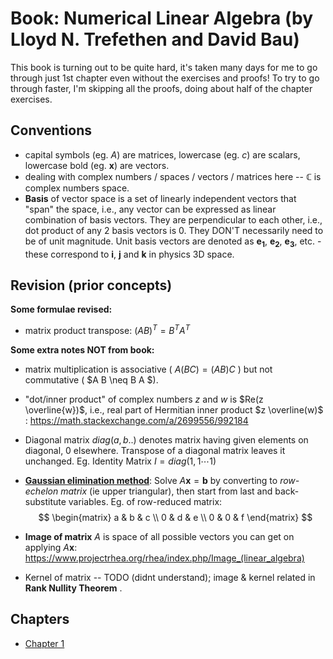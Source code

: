 # Book: Numerical Linear Algebra (by Lloyd N. Trefethen and David Bau)

This book is turning out to be quite hard, it's taken many days for me to go through just 1st chapter even without the exercises and proofs!
To try to go through faster, I'm skipping all the proofs, doing about half of the chapter exercises.

## Conventions
* capital symbols (eg. $A$) are matrices, lowercase (eg. $c$) are scalars, lowercase bold (eg. $\mathbf{x}$) are vectors.
* dealing with complex numbers / spaces / vectors / matrices here -- $\mathbb{C}$ is complex numbers space.
* **Basis** of vector space is a set of linearly independent vectors that "span" the space, i.e., any vector can be expressed as linear combination of basis vectors.
  They are perpendicular to each other, i.e., dot product of any 2 basis vectors is 0.
  They DON'T necessarily need to be of unit magnitude.
  Unit basis vectors are denoted as $\mathbf{e_1}$, $\mathbf{e_2}$, $\mathbf{e_3}$, etc. - 
  these correspond to $\mathbf{i}$, $\mathbf{j}$ and $\mathbf{k}$ in physics 3D space.

## Revision (prior concepts)

**Some formulae revised:**
- matrix product transpose: $(A B)^T = B^T A^T$ 

**Some extra notes NOT from book:**
* matrix multiplication is associative ( $A (BC ) = (A B) C$ ) but not commutative ( $A B \neq B A $).
* "dot/inner product" of complex numbers $z$ and $w$ is $Re(z \overline{w})$, 
   i.e., real part of Hermitian inner product $z \overline(w)$ : https://math.stackexchange.com/a/2699556/992184
* Diagonal matrix $diag(a,b..)$ denotes matrix having given elements on diagonal, 0 elsewhere. 
  Transpose of a diagonal matrix leaves it unchanged.
  Eg. Identity Matrix $I = diag(1, 1 \cdots 1)$ 
* [**Gaussian elimination method**](https://www.geeksforgeeks.org/dsa/gaussian-elimination/): Solve $A \mathbf{x} = \mathbf{b}$ by converting to *row-echelon matrix* (ie upper triangular), then start from last and back-substitute variables.
  Eg. of row-reduced matrix:
  $$
  \begin{matrix} 
  a & b & c \\
  0 & d & e \\
  0 & 0 & f
  \end{matrix}
  $$

* **Image of matrix** $A$ is space of all possible vectors you can get on applying $A \mathbf{x}$: https://www.projectrhea.org/rhea/index.php/Image_(linear_algebra)
- Kernel of matrix -- TODO (didnt understand); image & kernel related in **Rank Nullity Theorem** .

## Chapters

* [Chapter 1](Chapter1.md)
